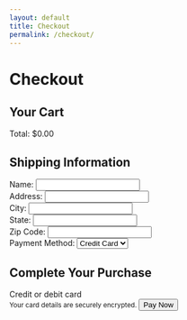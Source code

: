 ```yaml
---
layout: default
title: Checkout
permalink: /checkout/
---
```


# Checkout

<link rel="stylesheet" href="{{ site.baseurl }}/assets/css/checkout.css">
<main class="checkout-container">
   <section id="cart-summary">
      <h2>Your Cart</h2>
      <div id="cart-items">
         <!-- Cart items will be dynamically populated here -->
      </div>
      <div class="checkout-summary">
         <div id="cart-total">Total: $0.00</div>
      </div>
   </section>
   <section id="shipping-info">
      <h2>Shipping Information</h2>
      <form id="shipping-form">
         <div class="form-group">
            <label for="name">Name:</label>
            <input type="text" id="name" name="name" required>
         </div>
         <div class="form-group">
            <label for="address">Address:</label>
            <input type="text" id="address" name="address" required>
         </div>
         <div class="form-group">
            <label for="city">City:</label>
            <input type="text" id="city" name="city" required>
         </div>
         <div class="form-group">
            <label for="state">State:</label>
            <input type="text" id="state" name="state" required>
         </div>
         <div class="form-group">
            <label for="zip">Zip Code:</label>
            <input type="text" id="zip" name="zip" required>
         </div>
         <div class="form-group">
            <label for="payment">Payment Method:</label>
            <select id="payment" name="payment" required>
               <option value="credit-card">Credit Card</option>
               <option value="paypal">PayPal</option>
            </select>
         </div>
         <title>Secure Checkout</title>
<link rel="stylesheet" href="{{ site.baseurl }}/assets/css/stripe.css" />
<div class="payment-container">
    <h2>Complete Your Purchase</h2>
    <form id="payment-form" aria-label="Payment Form">
        <label for="card-element" class="form-label">Credit or debit card</label>
        <div id="card-element" class="card-input"></div>
        <small id="card-help" class="form-text">Your card details are securely encrypted.</small>
        <button id="submit-button" aria-label="Pay Now">Pay Now</button>
        <div id="spinner" class="spinner hidden" aria-hidden="true"></div>
        <div id="card-errors" role="alert" aria-live="polite"></div>
    </form>
</div>
<script src="https://js.stripe.com/v3/"></script>
<script src="{{ site.baseurl }}/server/stripe_checkout.js"></script>
<script src="{{ site.baseurl }}/server/server.js"></script>
      </form>
   </section>
</main>
<script src="{{ site.baseurl }}/assets/js/checkout.js">
